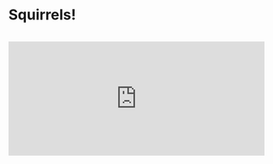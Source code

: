 <h1> Squirrels! </h1>
<br>
<iframe title="More Squirrels are Foraging than Ever Before" aria-label="Bar Chart" id="datawrapper-chart-i4Yoj" src="https://datawrapper.dwcdn.net/i4Yoj/1/" scrolling="no" frameborder="0" style="width: 0; min-width: 100% !important; border: none;" height="226"></iframe><script type="text/javascript">!function(){"use strict";window.addEventListener("message",(function(a){if(void 0!==a.data["datawrapper-height"])for(var e in a.data["datawrapper-height"]){var t=document.getElementById("datawrapper-chart-"+e)||document.querySelector("iframe[src*='"+e+"']");t&&(t.style.height=a.data["datawrapper-height"][e]+"px")}}))}();
</script>
